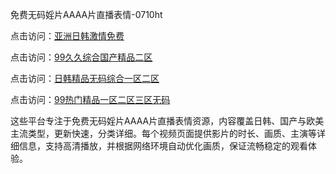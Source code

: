 免费无码婬片AAAA片直播表情-0710ht

点击访问：<a href="https://heiliaoxqkkct.pages.dev">亚洲日韩激情免费</a>

点击访问：<a href="https://heiliaoxwd5i8.pages.dev">99久久综合国产精品二区</a>

点击访问：<a href="https://heiliaowt0d7p.pages.dev">日韩精品无码综合一区二区</a>

点击访问：<a href="https://heiliaoga6s9v.pages.dev">99热门精品一区二区三区无码</a>

这些平台专注于免费无码婬片AAAA片直播表情资源，内容覆盖日韩、国产与欧美主流类型，更新快速，分类详细。每个视频页面提供影片的时长、画质、主演等详细信息，支持高清播放，并根据网络环境自动优化画质，保证流畅稳定的观看体验。

<span style="display:none;">[Canonical link](https://github.com/chieu20250710/chieu9 ）</span>
